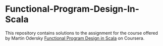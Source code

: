 # Functional-Program-Design-In-Scala
This repository contains solutions to the assignment for the course offered by Martin Odersky [Functional Program Design in Scala](https://www.coursera.org/learn/progfun2) on Coursera.
